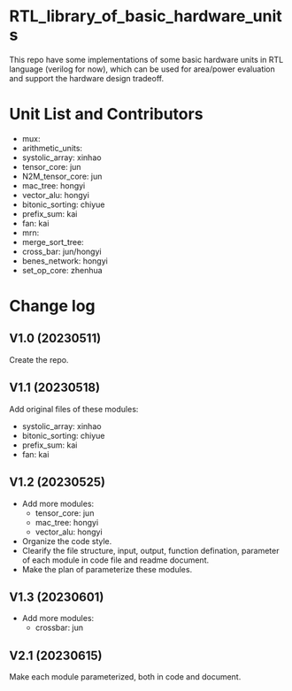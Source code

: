 # RTL_library_of_basic_hardware_units
This repo have some implementations of some basic hardware units in RTL language (verilog for now), which can be used for area/power evaluation and support the hardware design tradeoff.

# Unit List and Contributors
- mux:
- arithmetic_units: 
- systolic_array: xinhao
- tensor_core: jun
- N2M_tensor_core: jun
- mac_tree: hongyi
- vector_alu: hongyi
- bitonic_sorting: chiyue
- prefix_sum: kai
- fan: kai
- mrn: 
- merge_sort_tree: 
- cross_bar: jun/hongyi
- benes_network: hongyi
- set_op_core: zhenhua

# Change log

## V1.0 (20230511)
Create the repo.

## V1.1 (20230518)
Add original files of these modules:
- systolic_array: xinhao
- bitonic_sorting: chiyue
- prefix_sum: kai
- fan: kai

## V1.2 (20230525)
- Add more modules:
  - tensor_core: jun
  - mac_tree: hongyi
  - vector_alu: hongyi
- Organize the code style.
- Clearify the file structure, input, output, function defination, parameter of each module in code file and readme document.
- Make the plan of parameterize these modules.

## V1.3 (20230601)
- Add more modules:
  - crossbar: jun

## V2.1 (20230615)
Make each module parameterized, both in code and document.
